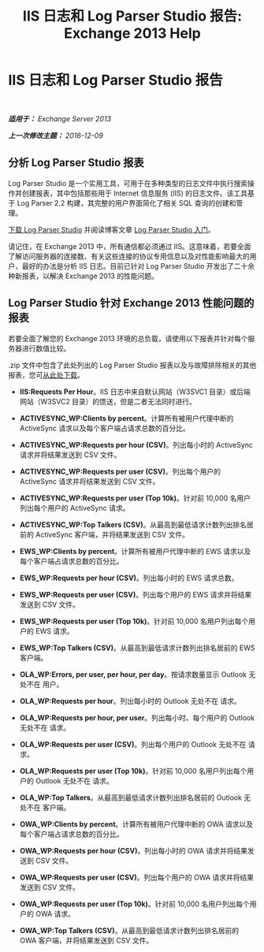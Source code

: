 ﻿---
title: 'IIS 日志和 Log Parser Studio 报告: Exchange 2013 Help'
TOCTitle: IIS 日志和 Log Parser Studio 报告
ms:assetid: 01fa67d4-dc02-4c5f-93af-6da7b97d282f
ms:mtpsurl: https://technet.microsoft.com/zh-cn/library/Dn904092(v=EXCHG.150)
ms:contentKeyID: 63910927
ms.date: 01/11/2018
mtps_version: v=EXCHG.150
ms.translationtype: HT
---

# IIS 日志和 Log Parser Studio 报告

 

_**适用于：** Exchange Server 2013_

_**上一次修改主题：** 2016-12-09_

## 分析 Log Parser Studio 报表

Log Parser Studio 是一个实用工具，可用于在多种类型的日志文件中执行搜索操作并创建报表，其中包括那些用于 Internet 信息服务 (IIS) 的日志文件。该工具基于 Log Parser 2.2 构建，其完整的用户界面简化了相关 SQL 查询的创建和管理。

[下载 Log Parser Studio](https://go.microsoft.com/fwlink/p/?linkid=524244) 并阅读博客文章 [Log Parser Studio 入门](https://go.microsoft.com/fwlink/p/?linkid=524243)。

请记住，在 Exchange 2013 中，所有通信都必须通过 IIS。这意味着，若要全面了解访问服务器的连接数、有关这些连接的协议专用信息以及对性能影响最大的用户，最好的办法是分析 IIS 日志。目前已针对 Log Parser Studio 开发出了二十余种新报表，以解决 Exchange 2013 的性能问题。

## Log Parser Studio 针对 Exchange 2013 性能问题的报表

若要全面了解您的 Exchange 2013 环境的总负载，请使用以下报表并针对每个服务器进行数值比较。

.zip 文件中包含了此处列出的 Log Parser Studio 报表以及与故障排除相关的其他报表，您可[从此处下载](https://go.microsoft.com/fwlink/p/?linkid=524245)。

  - **IIS:Requests Per Hour**。IIS 日志中来自默认网站（W3SVC1 目录）或后端网站（W3SVC2 目录）的馈送，但是二者无法同时进行。

  - **ACTIVESYNC\_WP:Clients by percent**。计算所有被用户代理中断的 ActiveSync 请求以及每个客户端占请求总数的百分比。

  - **ACTIVESYNC\_WP:Requests per hour (CSV)**。列出每小时的 ActiveSync 请求并将结果发送到 CSV 文件。

  - **ACTIVESYNC\_WP:Requests per user (CSV)**。列出每个用户的 ActiveSync 请求并将结果发送到 CSV 文件。

  - **ACTIVESYNC\_WP:Requests per user (Top 10k)**。针对前 10,000 名用户列出每个用户的 ActiveSync 请求。

  - **ACTIVESYNC\_WP:Top Talkers (CSV)**。从最高到最低请求计数列出排名居前的 ActiveSync 客户端，并将结果发送到 CSV 文件。

  - **EWS\_WP:Clients by percent**。计算所有被用户代理中断的 EWS 请求以及每个客户端占请求总数的百分比。

  - **EWS\_WP:Requests per hour (CSV)**。列出每小时的 EWS 请求总数。

  - **EWS\_WP:Requests per user (CSV)**。列出每个用户的 EWS 请求并将结果发送到 CSV 文件。

  - **EWS\_WP:Requests per user (Top 10k)**。针对前 10,000 名用户列出每个用户的 EWS 请求。

  - **EWS\_WP:Top Talkers (CSV)**。从最高到最低请求计数列出排名居前的 EWS 客户端。

  - **OLA\_WP:Errors, per user, per hour, per day**。按请求数量显示 Outlook 无处不在 用户。

  - **OLA\_WP:Requests per hour**。列出每小时的 Outlook 无处不在 请求。

  - **OLA\_WP:Requests per hour, per user**。列出每小时、每个用户的 Outlook 无处不在 请求。

  - **OLA\_WP:Requests per user (CSV)**。列出每个用户的 Outlook 无处不在 请求。

  - **OLA\_WP:Requests per user (Top 10k)**。针对前 10,000 名用户列出每个用户的 Outlook 无处不在 请求。

  - **OLA\_WP:Top Talkers**。从最高到最低请求计数列出排名居前的 Outlook 无处不在 客户端。

  - **OWA\_WP:Clients by percent**。计算所有被用户代理中断的 OWA 请求以及每个客户端占请求总数的百分比。

  - **OWA\_WP:Requests per hour (CSV)**。列出每小时的 OWA 请求并将结果发送到 CSV 文件。

  - **OWA\_WP:Requests per user (CSV)**。列出每个用户的 OWA 请求并将结果发送到 CSV 文件。

  - **OWA\_WP:Requests per user (Top 10k)**。针对前 10,000 名用户列出每个用户的 OWA 请求。

  - **OWA\_WP:Top Talkers (CSV)**。从最高到最低请求计数列出排名居前的 OWA 客户端，并将结果发送到 CSV 文件。

